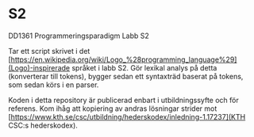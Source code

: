 # S2
DD1361 Programmeringsparadigm Labb S2

Tar ett script skrivet i det [https://en.wikipedia.org/wiki/Logo_%28programming_language%29](Logo)-inspirerade språket i labb S2.
Gör lexikal analys på detta (konverterar till tokens), bygger sedan ett syntaxträd baserat på tokens, som sedan körs i en parser.

Koden i detta repository är publicerad enbart i utbildningssyfte och för referens.
Kom ihåg att kopiering av andras lösningar strider mot [https://www.kth.se/csc/utbildning/hederskodex/inledning-1.17237](KTH CSC:s hederskodex).
